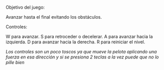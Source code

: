 Objetivo del juego:

Avanzar hasta el final evitando los obstáculos.

Controles:

W para avanzar.
S para retroceder o decelerar.
A para avanzar hacia la izquierda.
D para avanzar hacia la derecha.
R para reiniciar el nivel.

*Los controles son un poco toscos ya que mueve la pelota aplicando una fuerza en esa dirección y si se presiona 2 teclas a la vez puede que no lo pille bien*